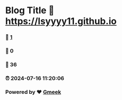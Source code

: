 # Blog Title :link: https://lsyyyy11.github.io 
### :page_facing_up: [1](https://lsyyyy11.github.io/tag.html) 
### :speech_balloon: 0 
### :hibiscus: 36 
### :alarm_clock: 2024-07-16 11:20:06 
### Powered by :heart: [Gmeek](https://github.com/Meekdai/Gmeek)
